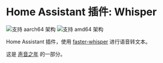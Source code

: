# Home Assistant 插件: Whisper

![支持 aarch64 架构][aarch64-shield] ![支持 amd64 架构][amd64-shield]

Home Assistant 插件，使用 [faster-whisper](https://github.com/guillaumekln/faster-whisper/) 进行语音转文本。

这是 [声音之年](https://www.home-assistant.io/blog/2022/12/20/year-of-voice/) 的一部分。

[aarch64-shield]: https://img.shields.io/badge/aarch64-yes-green.svg
[amd64-shield]: https://img.shields.io/badge/amd64-yes-green.svg
[armhf-shield]: https://img.shields.io/badge/armhf-no-red.svg
[armv7-shield]: https://img.shields.io/badge/armv7-no-red.svg
[i386-shield]: https://img.shields.io/badge/i386-no-red.svg